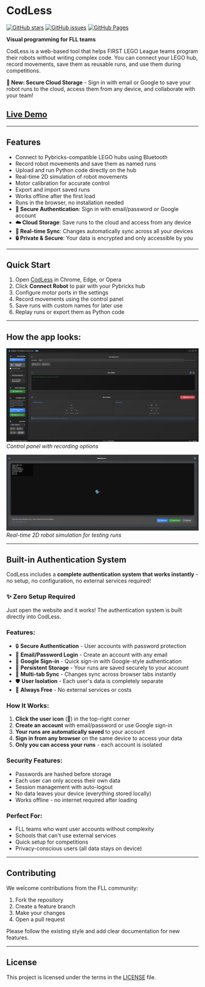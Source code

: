 # CodLess

[![GitHub stars](https://img.shields.io/github/stars/rani367/CodLess?style=social)](https://github.com/rani367/CodLess)
[![GitHub issues](https://img.shields.io/github/issues/rani367/CodLess)](https://github.com/rani367/CodLess/issues)
[![GitHub Pages](https://img.shields.io/badge/GitHub%20Pages-deployed-brightgreen)](https://rani367.github.io/CodLess/)

**Visual programming for FLL teams**

CodLess is a web-based tool that helps FIRST LEGO League teams program their robots without writing complex code. You can connect your LEGO hub, record movements, save them as reusable runs, and use them during competitions.

**🔐 New: Secure Cloud Storage** - Sign in with email or Google to save your robot runs to the cloud, access them from any device, and collaborate with your team!

## [Live Demo](https://rani367.github.io/CodLess/)

---

## Features

- Connect to Pybricks-compatible LEGO hubs using Bluetooth
- Record robot movements and save them as named runs
- Upload and run Python code directly on the hub
- Real-time 2D simulation of robot movements
- Motor calibration for accurate control
- Export and import saved runs
- Works offline after the first load
- Runs in the browser, no installation needed
- **🔐 Secure Authentication**: Sign in with email/password or Google account
- **☁️ Cloud Storage**: Save runs to the cloud and access from any device
- **🔄 Real-time Sync**: Changes automatically sync across all your devices
- **🔒 Private & Secure**: Your data is encrypted and only accessible by you

---

## Quick Start

1. Open [CodLess](https://rani367.github.io/CodLess/) in Chrome, Edge, or Opera
2. Click **Connect Robot** to pair with your Pybricks hub
3. Configure motor ports in the settings
4. Record movements using the control panel
5. Save runs with custom names for later use
6. Replay runs or export them as Python code

---

## How the app looks:

![Main Interface](screenshots/main-interface.png)  
*Control panel with recording options*

![2D Simulation](screenshots/robot-simulator.png)  
*Real-time 2D robot simulation for testing runs*

---

## Built-in Authentication System

CodLess includes a **complete authentication system that works instantly** - no setup, no configuration, no external services required!

### ✨ Zero Setup Required
Just open the website and it works! The authentication system is built directly into CodLess.

### Features:
- 🔒 **Secure Authentication** - User accounts with password protection
- 📧 **Email/Password Login** - Create an account with any email
- 🔐 **Google Sign-in** - Quick sign-in with Google-style authentication
- 💾 **Persistent Storage** - Your runs are saved securely to your account
- 🔄 **Multi-tab Sync** - Changes sync across browser tabs instantly
- 🛡️ **User Isolation** - Each user's data is completely separate
- 🚀 **Always Free** - No external services or costs

### How It Works:
1. **Click the user icon** (👤) in the top-right corner
2. **Create an account** with email/password or use Google sign-in
3. **Your runs are automatically saved** to your account
4. **Sign in from any browser** on the same device to access your data
5. **Only you can access your runs** - each account is isolated

### Security Features:
- Passwords are hashed before storage
- Each user can only access their own data
- Session management with auto-logout
- No data leaves your device (everything stored locally)
- Works offline - no internet required after loading

### Perfect For:
- FLL teams who want user accounts without complexity
- Schools that can't use external services
- Quick setup for competitions
- Privacy-conscious users (all data stays on device)

---

## Contributing

We welcome contributions from the FLL community:

1. Fork the repository
2. Create a feature branch
3. Make your changes
4. Open a pull request

Please follow the existing style and add clear documentation for new features.

---

## License

This project is licensed under the terms in the [LICENSE](LICENSE) file.
